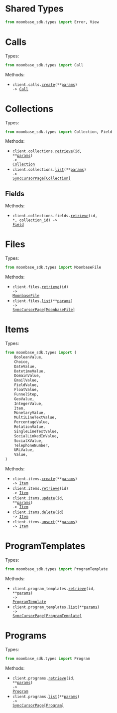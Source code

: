 # Shared Types

```python
from moonbase_sdk.types import Error, View
```

# Calls

Types:

```python
from moonbase_sdk.types import Call
```

Methods:

- <code title="post /calls">client.calls.<a href="./src/moonbase_sdk/resources/calls.py">create</a>(\*\*<a href="src/moonbase_sdk/types/call_create_params.py">params</a>) -> <a href="./src/moonbase_sdk/types/call.py">Call</a></code>

# Collections

Types:

```python
from moonbase_sdk.types import Collection, Field
```

Methods:

- <code title="get /collections/{id}">client.collections.<a href="./src/moonbase_sdk/resources/collections/collections.py">retrieve</a>(id, \*\*<a href="src/moonbase_sdk/types/collection_retrieve_params.py">params</a>) -> <a href="./src/moonbase_sdk/types/collection.py">Collection</a></code>
- <code title="get /collections">client.collections.<a href="./src/moonbase_sdk/resources/collections/collections.py">list</a>(\*\*<a href="src/moonbase_sdk/types/collection_list_params.py">params</a>) -> <a href="./src/moonbase_sdk/types/collection.py">SyncCursorPage[Collection]</a></code>

## Fields

Methods:

- <code title="get /collections/{collection_id}/fields/{id}">client.collections.fields.<a href="./src/moonbase_sdk/resources/collections/fields.py">retrieve</a>(id, \*, collection_id) -> <a href="./src/moonbase_sdk/types/field.py">Field</a></code>

# Files

Types:

```python
from moonbase_sdk.types import MoonbaseFile
```

Methods:

- <code title="get /files/{id}">client.files.<a href="./src/moonbase_sdk/resources/files.py">retrieve</a>(id) -> <a href="./src/moonbase_sdk/types/moonbase_file.py">MoonbaseFile</a></code>
- <code title="get /files">client.files.<a href="./src/moonbase_sdk/resources/files.py">list</a>(\*\*<a href="src/moonbase_sdk/types/file_list_params.py">params</a>) -> <a href="./src/moonbase_sdk/types/moonbase_file.py">SyncCursorPage[MoonbaseFile]</a></code>

# Items

Types:

```python
from moonbase_sdk.types import (
    BooleanValue,
    Choice,
    DateValue,
    DatetimeValue,
    DomainValue,
    EmailValue,
    FieldValue,
    FloatValue,
    FunnelStep,
    GeoValue,
    IntegerValue,
    Item,
    MonetaryValue,
    MultiLineTextValue,
    PercentageValue,
    RelationValue,
    SingleLineTextValue,
    SocialLinkedInValue,
    SocialXValue,
    TelephoneNumber,
    URLValue,
    Value,
)
```

Methods:

- <code title="post /items">client.items.<a href="./src/moonbase_sdk/resources/items.py">create</a>(\*\*<a href="src/moonbase_sdk/types/item_create_params.py">params</a>) -> <a href="./src/moonbase_sdk/types/item.py">Item</a></code>
- <code title="get /items/{id}">client.items.<a href="./src/moonbase_sdk/resources/items.py">retrieve</a>(id) -> <a href="./src/moonbase_sdk/types/item.py">Item</a></code>
- <code title="patch /items/{id}">client.items.<a href="./src/moonbase_sdk/resources/items.py">update</a>(id, \*\*<a href="src/moonbase_sdk/types/item_update_params.py">params</a>) -> <a href="./src/moonbase_sdk/types/item.py">Item</a></code>
- <code title="delete /items/{id}">client.items.<a href="./src/moonbase_sdk/resources/items.py">delete</a>(id) -> <a href="./src/moonbase_sdk/types/item.py">Item</a></code>
- <code title="post /items/upsert">client.items.<a href="./src/moonbase_sdk/resources/items.py">upsert</a>(\*\*<a href="src/moonbase_sdk/types/item_upsert_params.py">params</a>) -> <a href="./src/moonbase_sdk/types/item.py">Item</a></code>

# ProgramTemplates

Types:

```python
from moonbase_sdk.types import ProgramTemplate
```

Methods:

- <code title="get /program_templates/{id}">client.program_templates.<a href="./src/moonbase_sdk/resources/program_templates.py">retrieve</a>(id, \*\*<a href="src/moonbase_sdk/types/program_template_retrieve_params.py">params</a>) -> <a href="./src/moonbase_sdk/types/program_template.py">ProgramTemplate</a></code>
- <code title="get /program_templates">client.program_templates.<a href="./src/moonbase_sdk/resources/program_templates.py">list</a>(\*\*<a href="src/moonbase_sdk/types/program_template_list_params.py">params</a>) -> <a href="./src/moonbase_sdk/types/program_template.py">SyncCursorPage[ProgramTemplate]</a></code>

# Programs

Types:

```python
from moonbase_sdk.types import Program
```

Methods:

- <code title="get /programs/{id}">client.programs.<a href="./src/moonbase_sdk/resources/programs.py">retrieve</a>(id, \*\*<a href="src/moonbase_sdk/types/program_retrieve_params.py">params</a>) -> <a href="./src/moonbase_sdk/types/program.py">Program</a></code>
- <code title="get /programs">client.programs.<a href="./src/moonbase_sdk/resources/programs.py">list</a>(\*\*<a href="src/moonbase_sdk/types/program_list_params.py">params</a>) -> <a href="./src/moonbase_sdk/types/program.py">SyncCursorPage[Program]</a></code>
